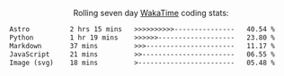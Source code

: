 <p align="center">Rolling seven day <a href="https://wakatime.com/@syrkis"/>WakaTime</a> coding stats:</p>
<!--START_SECTION:waka-->

```txt
Astro          2 hrs 15 mins   >>>>>>>>>>---------------   40.54 %
Python         1 hr 19 mins    >>>>>>-------------------   23.80 %
Markdown       37 mins         >>>----------------------   11.17 %
JavaScript     21 mins         >>-----------------------   06.55 %
Image (svg)    18 mins         >------------------------   05.48 %
```

<!--END_SECTION:waka-->
